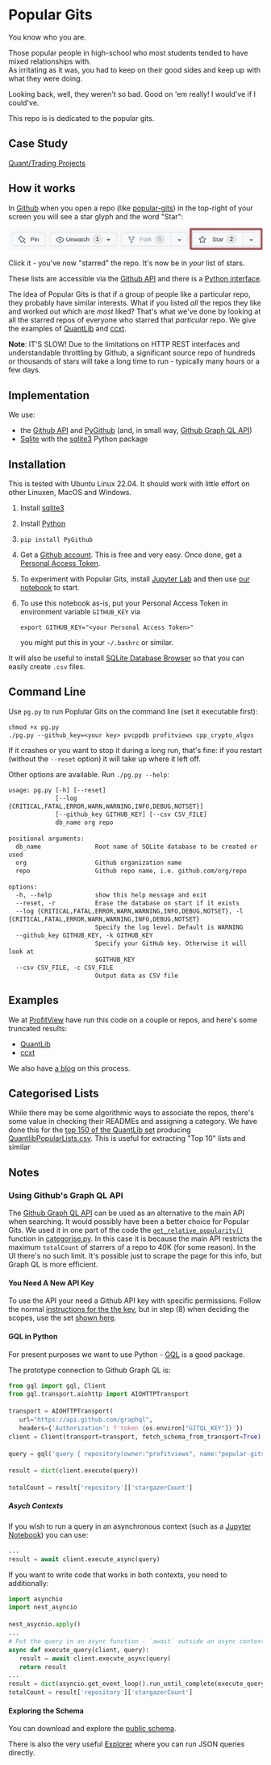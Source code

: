 # Popular Gits

You know who you are.

Those popular people in high-school who most students tended to have mixed relationships with.  
As irritating as it was, you had to keep on their good sides and keep up with what they were doing.

Looking back, well, they weren't so bad.  Good on 'em really!  I would've if I could've.

This repo is is dedicated to the popular gits.

## Case Study

[Quant/Trading Projects](https://profitview.net/blog/open-source-trading-projects)

## How it works

In [Github](https://github.com) when you open a repo (like [popular-gits](https://github.com/profitviews/popular-gits)) 
in the top-right of your screen you will see a star glyph and the word "Star":

![Star example](/assets/images/github_top_right.png)

Click it - you've now "starred" the repo.  It's now be in _your_ list of stars.

These lists are accessible via the [Github API](https://docs.github.com/en/rest) and there is a [Python interface](https://github.com/PyGithub/PyGithub).

The idea of Popular Gits is that if a group of people like a particular repo, they probably have similar interests.
What if you listed _all_ the repos they like and worked out which are _most_ liked?
That's what we've done by looking at all the starred repos of everyone who starred that _particular_ repo.
We give the examples of [QuantLib](/Quantlib.md) and [ccxt](/ccxt.md).

**Note**: IT'S SLOW!  Due to the limitations on HTTP REST interfaces and understandable throttling by Github, 
a significant source repo of hundreds or thousands of stars will take a long time to run - 
typically many hours or a few days.

## Implementation

We use:
* the [Github API](https://docs.github.com/en/rest) and [PyGithub](https://github.com/PyGithub/PyGithub) (and, in small way, [Github Graph QL API](https://docs.github.com/en/graphql))
* [Sqlite](https://www.sqlite.org/index.html) with the [sqlite3](https://docs.python.org/3/library/sqlite3.html) Python package

## Installation

This is tested with Ubuntu Linux 22.04.  It should work with little effort on other Linuxen, MacOS and Windows.

1. Install [sqlite3](https://www.sqlite.org/download.html)
1. Install [Python](https://www.python.org/)
1. `pip install PyGithub`
1. Get a [Github account](https://github.com).  This is free and very easy.
   Once done, get a [Personal Access Token](https://github.com/settings/tokens).
1. To experiment with Popular Gits, install [Jupyter Lab](https://jupyter.org/install) and then use [our notebook](/popular_gits.ipynb) to start.
1. To use this notebook as-is, put your Personal Access Token in environment variable `GITHUB_KEY` via

   ```shell
   export GITHUB_KEY="<your Personal Access Token>"
   ```

   you might put this in your `~/.bashrc` or similar.


It will also be useful to install [SQLite Database Browser](https://sqlitebrowser.org/) so 
that you can easily create `.csv` files.

## Command Line

Use `pg.py` to run Poplular Gits on the command line (set it executable first):

```shell
chmod +x pg.py
./pg.py --github_key=<your key> pvcppdb profitviews cpp_crypto_algos
```

If it crashes or you want to stop it during a long run, that's fine: if you restart (without the `--reset` option) it will take up where it left off.

Other options are available.  Run `./pg.py --help`:

```
usage: pg.py [-h] [--reset]
             [--log {CRITICAL,FATAL,ERROR,WARN,WARNING,INFO,DEBUG,NOTSET}]
             [--github_key GITHUB_KEY] [--csv CSV_FILE]
             db_name org repo

positional arguments:
  db_name               Root name of SQLite database to be created or used
  org                   Github organization name
  repo                  Github repo name, i.e. github.com/org/repo

options:
  -h, --help            show this help message and exit
  --reset, -r           Erase the database on start if it exists
  --log {CRITICAL,FATAL,ERROR,WARN,WARNING,INFO,DEBUG,NOTSET}, -l {CRITICAL,FATAL,ERROR,WARN,WARNING,INFO,DEBUG,NOTSET}
                        Specify the log level. Default is WARNING
  --github_key GITHUB_KEY, -k GITHUB_KEY
                        Specify your GitHub key. Otherwise it will look at
                        $GITHUB_KEY
  --csv CSV_FILE, -c CSV_FILE
                        Output data as CSV file
```

## Examples

We at [ProfitView](https://profitview.net) have run this code on a couple or repos, and here's some truncated results:
* [QuantLib](/Quantlib.md)
* [ccxt](/ccxt.md)

We also have [a blog](https://profitview.net/blog/open-source-trading-projects) on this process.

## Categorised Lists

While there may be some algorithmic ways to associate the repos, there's some value in checking their READMEs
and assigning a category.  We have done this for the [top 150 of the QuantLib set](/QuantlibStarredGithubs_Top150.csv) producing [QuantlibPopularLists.csv](/QuantlibPopularLists.csv).  This is useful for extracting "Top 10" lists and similar

## Notes
### Using Github's Graph QL API

The [Github Graph QL API](https://docs.github.com/en/graphql) can be used as an alternative to the main API when searching.  It would possibly have been a better choice for Popular Gits.
We used it in one part of the code the [`get_relative_popularity()`](https://github.com/profitviews/popular-gits/blob/69e78e4a19bc92f10b19dfb5ed22ec77582718af/categorise.py#L54) function in [categorise.py](https://github.com/profitviews/popular-gits/blob/main/categorise.py).  In this case it is because the main API restricts the maximum `totalCount` of starrers of a repo to 40K (for some reason).  In the UI there's no such limit.  It's possible just to scrape the page for this info, but Graph QL is more efficient.

#### You Need A New API Key

To use the API your need a Github API key with specific permissions.  Follow the normal [instructions for the the key](https://docs.github.com/en/authentication/keeping-your-account-and-data-secure/creating-a-personal-access-token), but in step (8) when deciding the scopes, use the set [shown here](https://docs.github.com/en/graphql/guides/forming-calls-with-graphql).

#### GQL in Python

For present purposes we want to use Python - [GQL](https://github.com/graphql-python/gql) is a good package.

The prototype connection to Github Graph QL is:
```python
from gql import gql, Client
from gql.transport.aiohttp import AIOHTTPTransport

transport = AIOHTTPTransport(
   url="https://api.github.com/graphql", 
   headers={'Authorization': f'token {os.environ["GITQL_KEY"]}'})
client = Client(transport=transport, fetch_schema_from_transport=True)

query = gql('query { repository(owner:"profitviews", name:"popular-gits") {stargazerCount} }')

result = dict(client.execute(query))

totalCount = result['repository']['stargazerCount']
```

##### Asych Contexts

If you wish to run a query in an asynchronous context (such as a [Jupyter Notebook](https://jupyter.org/)) you can use:

```python
...
result = await client.execute_async(query)
```

If you want to write code that works in both contexts, you need to additionally:

```python
import asynchio
import nest_asyncio

nest_asycnio.apply()
...
# Put the query in an async function - `await` outside an async context is a syntax error
async def execute_query(client, query):
   result = await client.execute_async(query)
   return result
...
result = dict(asyncio.get_event_loop().run_until_complete(execute_query(client, query)))
totalCount = result['repository']['stargazerCount']
```

#### Exploring the Schema

You can download and explore the [public schema](https://docs.github.com/en/graphql/overview/public-schema).

There is also the very useful [Explorer](https://docs.github.com/en/graphql/overview/explorer) where you can run JSON queries directly.
